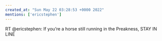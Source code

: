 ```yaml
---
created_at: "Sun May 22 03:28:53 +0000 2022"
mentions: ['ericstephen']
---
```


RT @ericstephen: If you’re a horse still running in the Preakness, STAY IN LINE